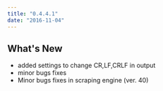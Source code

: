 ```yaml
---
title: "0.4.4.1"
date: "2016-11-04"
---
```


## What's New

- added settings to change CR,LF,CRLF in output
- minor bugs fixes
- Minor bugs fixes in scraping engine (ver. 40)